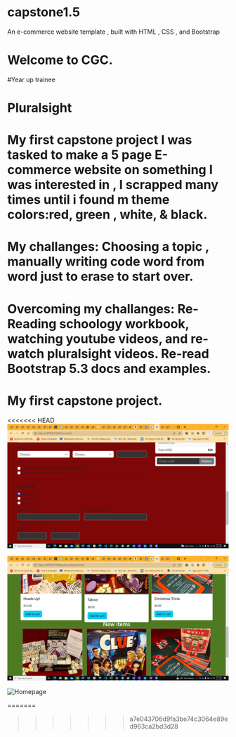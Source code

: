 # capstone1.5


An e-commerce website template , built with HTML , CSS , and Bootstrap

# Welcome to CGC.

#Year up trainee
# Pluralsight 
# My first capstone project I was tasked to make a 5 page E-commerce website on something I was interested in , I scrapped many times until i found m theme colors:red, green , white, & black.

# My challanges: Choosing a topic , manually writing code word from word just to erase to start over.

# Overcoming my challanges: Re-Reading schoology workbook, watching youtube videos, and re-watch pluralsight videos. Re-read Bootstrap 5.3 docs and examples.

# My first capstone project.

<<<<<<< HEAD
![cart](/images/oldercart.png "Cart")

![collection](/images/collection.png "Collection")

![Homepage](/images/homepage1 "Homepage")


=======
>>>>>>> a7e043706d9fa3be74c3064e89ed963ca2bd3d28


